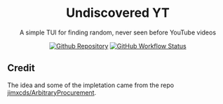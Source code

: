 <div align="center">

# Undiscovered YT

A simple TUI for finding random, never seen before YouTube videos

[<img alt="Github Repository" src="https://img.shields.io/badge/github-undiscovered_yt-8da0cb?style=for-the-badge&labelColor=555555&logo=github">](https://github.com/LiamGallagher737/undiscovered_yt)
[<img alt="GitHub Workflow Status" src="https://img.shields.io/github/actions/workflow/status/LiamGallagher737/undiscovered_yt/ci.yml?branch=main&style=for-the-badge">](https://github.com/LiamGallagher737/undiscovered_yt/actions/workflows/ci.yml)

</div>

## Credit

The idea and some of the impletation came from the repo [jimxcds/ArbitraryProcurement](https://github.com/jimxcds/ArbitraryProcurement).
